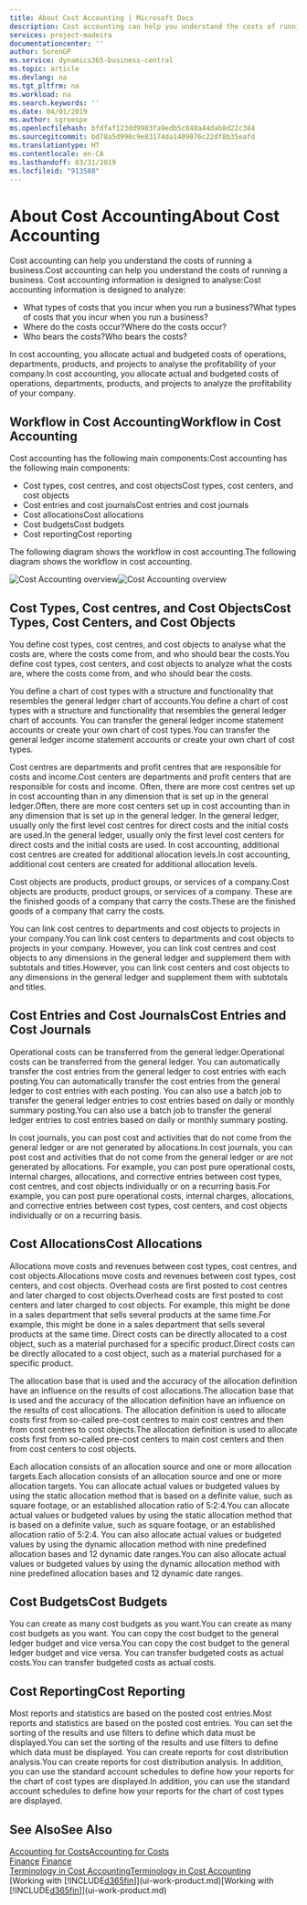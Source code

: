 ```yaml
---
title: About Cost Accounting | Microsoft Docs
description: Cost accounting can help you understand the costs of running a business.
services: project-madeira
documentationcenter: ''
author: SorenGP
ms.service: dynamics365-business-central
ms.topic: article
ms.devlang: na
ms.tgt_pltfrm: na
ms.workload: na
ms.search.keywords: ''
ms.date: 04/01/2019
ms.author: sgroespe
ms.openlocfilehash: bfdfaf123dd9983fa9edb5c848a44dab8d22c384
ms.sourcegitcommit: bd78a5d990c9e83174da1409076c22df8b35eafd
ms.translationtype: HT
ms.contentlocale: en-CA
ms.lasthandoff: 03/31/2019
ms.locfileid: "913588"
---
```

# <a name="about-cost-accounting"></a><span data-ttu-id="b8162-103">About Cost Accounting</span><span class="sxs-lookup"><span data-stu-id="b8162-103">About Cost Accounting</span></span>
<span data-ttu-id="b8162-104">Cost accounting can help you understand the costs of running a business.</span><span class="sxs-lookup"><span data-stu-id="b8162-104">Cost accounting can help you understand the costs of running a business.</span></span> <span data-ttu-id="b8162-105">Cost accounting information is designed to analyse:</span><span class="sxs-lookup"><span data-stu-id="b8162-105">Cost accounting information is designed to analyze:</span></span>  

-   <span data-ttu-id="b8162-106">What types of costs that you incur when you run a business?</span><span class="sxs-lookup"><span data-stu-id="b8162-106">What types of costs that you incur when you run a business?</span></span>  
-   <span data-ttu-id="b8162-107">Where do the costs occur?</span><span class="sxs-lookup"><span data-stu-id="b8162-107">Where do the costs occur?</span></span>  
-   <span data-ttu-id="b8162-108">Who bears the costs?</span><span class="sxs-lookup"><span data-stu-id="b8162-108">Who bears the costs?</span></span>  

<span data-ttu-id="b8162-109">In cost accounting, you allocate actual and budgeted costs of operations, departments, products, and projects to analyse the profitability of your company.</span><span class="sxs-lookup"><span data-stu-id="b8162-109">In cost accounting, you allocate actual and budgeted costs of operations, departments, products, and projects to analyze the profitability of your company.</span></span>  

## <a name="workflow-in-cost-accounting"></a><span data-ttu-id="b8162-110">Workflow in Cost Accounting</span><span class="sxs-lookup"><span data-stu-id="b8162-110">Workflow in Cost Accounting</span></span>  
<span data-ttu-id="b8162-111">Cost accounting has the following main components:</span><span class="sxs-lookup"><span data-stu-id="b8162-111">Cost accounting has the following main components:</span></span>  

-   <span data-ttu-id="b8162-112">Cost types, cost centres, and cost objects</span><span class="sxs-lookup"><span data-stu-id="b8162-112">Cost types, cost centers, and cost objects</span></span>  
-   <span data-ttu-id="b8162-113">Cost entries and cost journals</span><span class="sxs-lookup"><span data-stu-id="b8162-113">Cost entries and cost journals</span></span>  
-   <span data-ttu-id="b8162-114">Cost allocations</span><span class="sxs-lookup"><span data-stu-id="b8162-114">Cost allocations</span></span>  
-   <span data-ttu-id="b8162-115">Cost budgets</span><span class="sxs-lookup"><span data-stu-id="b8162-115">Cost budgets</span></span>
-   <span data-ttu-id="b8162-116">Cost reporting</span><span class="sxs-lookup"><span data-stu-id="b8162-116">Cost reporting</span></span>  

<span data-ttu-id="b8162-117">The following diagram shows the workflow in cost accounting.</span><span class="sxs-lookup"><span data-stu-id="b8162-117">The following diagram shows the workflow in cost accounting.</span></span>  

<span data-ttu-id="b8162-118">![Cost Accounting overview](media/costaccountingoverview.png "CostAccountingOverview")</span><span class="sxs-lookup"><span data-stu-id="b8162-118">![Cost Accounting overview](media/costaccountingoverview.png "CostAccountingOverview")</span></span>  

## <a name="cost-types-cost-centers-and-cost-objects"></a><span data-ttu-id="b8162-119">Cost Types, Cost centres, and Cost Objects</span><span class="sxs-lookup"><span data-stu-id="b8162-119">Cost Types, Cost Centers, and Cost Objects</span></span>  
<span data-ttu-id="b8162-120">You define cost types, cost centres, and cost objects to analyse what the costs are, where the costs come from, and who should bear the costs.</span><span class="sxs-lookup"><span data-stu-id="b8162-120">You define cost types, cost centers, and cost objects to analyze what the costs are, where the costs come from, and who should bear the costs.</span></span>  

<span data-ttu-id="b8162-121">You define a chart of cost types with a structure and functionality that resembles the general ledger chart of accounts.</span><span class="sxs-lookup"><span data-stu-id="b8162-121">You define a chart of cost types with a structure and functionality that resembles the general ledger chart of accounts.</span></span> <span data-ttu-id="b8162-122">You can transfer the general ledger income statement accounts or create your own chart of cost types.</span><span class="sxs-lookup"><span data-stu-id="b8162-122">You can transfer the general ledger income statement accounts or create your own chart of cost types.</span></span>  

<span data-ttu-id="b8162-123">Cost centres are departments and profit centres that are responsible for costs and income.</span><span class="sxs-lookup"><span data-stu-id="b8162-123">Cost centers are departments and profit centers that are responsible for costs and income.</span></span> <span data-ttu-id="b8162-124">Often, there are more cost centres set up in cost accounting than in any dimension that is set up in the general ledger.</span><span class="sxs-lookup"><span data-stu-id="b8162-124">Often, there are more cost centers set up in cost accounting than in any dimension that is set up in the general ledger.</span></span> <span data-ttu-id="b8162-125">In the general ledger, usually only the first level cost centres for direct costs and the initial costs are used.</span><span class="sxs-lookup"><span data-stu-id="b8162-125">In the general ledger, usually only the first level cost centers for direct costs and the initial costs are used.</span></span> <span data-ttu-id="b8162-126">In cost accounting, additional cost centres are created for additional allocation levels.</span><span class="sxs-lookup"><span data-stu-id="b8162-126">In cost accounting, additional cost centers are created for additional allocation levels.</span></span>  

<span data-ttu-id="b8162-127">Cost objects are products, product groups, or services of a company.</span><span class="sxs-lookup"><span data-stu-id="b8162-127">Cost objects are products, product groups, or services of a company.</span></span> <span data-ttu-id="b8162-128">These are the finished goods of a company that carry the costs.</span><span class="sxs-lookup"><span data-stu-id="b8162-128">These are the finished goods of a company that carry the costs.</span></span>  

<span data-ttu-id="b8162-129">You can link cost centres to departments and cost objects to projects in your company.</span><span class="sxs-lookup"><span data-stu-id="b8162-129">You can link cost centers to departments and cost objects to projects in your company.</span></span> <span data-ttu-id="b8162-130">However, you can link cost centres and cost objects to any dimensions in the general ledger and supplement them with subtotals and titles.</span><span class="sxs-lookup"><span data-stu-id="b8162-130">However, you can link cost centers and cost objects to any dimensions in the general ledger and supplement them with subtotals and titles.</span></span>  

## <a name="cost-entries-and-cost-journals"></a><span data-ttu-id="b8162-131">Cost Entries and Cost Journals</span><span class="sxs-lookup"><span data-stu-id="b8162-131">Cost Entries and Cost Journals</span></span>  
<span data-ttu-id="b8162-132">Operational costs can be transferred from the general ledger.</span><span class="sxs-lookup"><span data-stu-id="b8162-132">Operational costs can be transferred from the general ledger.</span></span> <span data-ttu-id="b8162-133">You can automatically transfer the cost entries from the general ledger to cost entries with each posting.</span><span class="sxs-lookup"><span data-stu-id="b8162-133">You can automatically transfer the cost entries from the general ledger to cost entries with each posting.</span></span> <span data-ttu-id="b8162-134">You can also use a batch job to transfer the general ledger entries to cost entries based on daily or monthly summary posting.</span><span class="sxs-lookup"><span data-stu-id="b8162-134">You can also use a batch job to transfer the general ledger entries to cost entries based on daily or monthly summary posting.</span></span>  

<span data-ttu-id="b8162-135">In cost journals, you can post cost and activities that do not come from the general ledger or are not generated by allocations.</span><span class="sxs-lookup"><span data-stu-id="b8162-135">In cost journals, you can post cost and activities that do not come from the general ledger or are not generated by allocations.</span></span> <span data-ttu-id="b8162-136">For example, you can post pure operational costs, internal charges, allocations, and corrective entries between cost types, cost centres, and cost objects individually or on a recurring basis.</span><span class="sxs-lookup"><span data-stu-id="b8162-136">For example, you can post pure operational costs, internal charges, allocations, and corrective entries between cost types, cost centers, and cost objects individually or on a recurring basis.</span></span>  

## <a name="cost-allocations"></a><span data-ttu-id="b8162-137">Cost Allocations</span><span class="sxs-lookup"><span data-stu-id="b8162-137">Cost Allocations</span></span>  
<span data-ttu-id="b8162-138">Allocations move costs and revenues between cost types, cost centres, and cost objects.</span><span class="sxs-lookup"><span data-stu-id="b8162-138">Allocations move costs and revenues between cost types, cost centers, and cost objects.</span></span> <span data-ttu-id="b8162-139">Overhead costs are first posted to cost centres and later charged to cost objects.</span><span class="sxs-lookup"><span data-stu-id="b8162-139">Overhead costs are first posted to cost centers and later charged to cost objects.</span></span> <span data-ttu-id="b8162-140">For example, this might be done in a sales department that sells several products at the same time.</span><span class="sxs-lookup"><span data-stu-id="b8162-140">For example, this might be done in a sales department that sells several products at the same time.</span></span> <span data-ttu-id="b8162-141">Direct costs can be directly allocated to a cost object, such as a material purchased for a specific product.</span><span class="sxs-lookup"><span data-stu-id="b8162-141">Direct costs can be directly allocated to a cost object, such as a material purchased for a specific product.</span></span>  

<span data-ttu-id="b8162-142">The allocation base that is used and the accuracy of the allocation definition have an influence on the results of cost allocations.</span><span class="sxs-lookup"><span data-stu-id="b8162-142">The allocation base that is used and the accuracy of the allocation definition have an influence on the results of cost allocations.</span></span> <span data-ttu-id="b8162-143">The allocation definition is used to allocate costs first from so-called pre-cost centres to main cost centres and then from cost centres to cost objects.</span><span class="sxs-lookup"><span data-stu-id="b8162-143">The allocation definition is used to allocate costs first from so-called pre-cost centers to main cost centers and then from cost centers to cost objects.</span></span>  

<span data-ttu-id="b8162-144">Each allocation consists of an allocation source and one or more allocation targets.</span><span class="sxs-lookup"><span data-stu-id="b8162-144">Each allocation consists of an allocation source and one or more allocation targets.</span></span> <span data-ttu-id="b8162-145">You can allocate actual values or budgeted values by using the static allocation method that is based on a definite value, such as square footage, or an established allocation ratio of 5:2:4.</span><span class="sxs-lookup"><span data-stu-id="b8162-145">You can allocate actual values or budgeted values by using the static allocation method that is based on a definite value, such as square footage, or an established allocation ratio of 5:2:4.</span></span> <span data-ttu-id="b8162-146">You can also allocate actual values or budgeted values by using the dynamic allocation method with nine predefined allocation bases and 12 dynamic date ranges.</span><span class="sxs-lookup"><span data-stu-id="b8162-146">You can also allocate actual values or budgeted values by using the dynamic allocation method with nine predefined allocation bases and 12 dynamic date ranges.</span></span>  

## <a name="cost-budgets"></a><span data-ttu-id="b8162-147">Cost Budgets</span><span class="sxs-lookup"><span data-stu-id="b8162-147">Cost Budgets</span></span>  
<span data-ttu-id="b8162-148">You can create as many cost budgets as you want.</span><span class="sxs-lookup"><span data-stu-id="b8162-148">You can create as many cost budgets as you want.</span></span> <span data-ttu-id="b8162-149">You can copy the cost budget to the general ledger budget and vice versa.</span><span class="sxs-lookup"><span data-stu-id="b8162-149">You can copy the cost budget to the general ledger budget and vice versa.</span></span> <span data-ttu-id="b8162-150">You can transfer budgeted costs as actual costs.</span><span class="sxs-lookup"><span data-stu-id="b8162-150">You can transfer budgeted costs as actual costs.</span></span>  

## <a name="cost-reporting"></a><span data-ttu-id="b8162-151">Cost Reporting</span><span class="sxs-lookup"><span data-stu-id="b8162-151">Cost Reporting</span></span>  
<span data-ttu-id="b8162-152">Most reports and statistics are based on the posted cost entries.</span><span class="sxs-lookup"><span data-stu-id="b8162-152">Most reports and statistics are based on the posted cost entries.</span></span> <span data-ttu-id="b8162-153">You can set the sorting of the results and use filters to define which data must be displayed.</span><span class="sxs-lookup"><span data-stu-id="b8162-153">You can set the sorting of the results and use filters to define which data must be displayed.</span></span> <span data-ttu-id="b8162-154">You can create reports for cost distribution analysis.</span><span class="sxs-lookup"><span data-stu-id="b8162-154">You can create reports for cost distribution analysis.</span></span> <span data-ttu-id="b8162-155">In addition, you can use the standard account schedules to define how your reports for the chart of cost types are displayed.</span><span class="sxs-lookup"><span data-stu-id="b8162-155">In addition, you can use the standard account schedules to define how your reports for the chart of cost types are displayed.</span></span>  

## <a name="see-also"></a><span data-ttu-id="b8162-156">See Also</span><span class="sxs-lookup"><span data-stu-id="b8162-156">See Also</span></span>  
 [<span data-ttu-id="b8162-157">Accounting for Costs</span><span class="sxs-lookup"><span data-stu-id="b8162-157">Accounting for Costs</span></span>](finance-manage-cost-accounting.md)  
 <span data-ttu-id="b8162-158">[Finance](finance.md) </span><span class="sxs-lookup"><span data-stu-id="b8162-158">[Finance](finance.md) </span></span>  
 [<span data-ttu-id="b8162-159">Terminology in Cost Accounting</span><span class="sxs-lookup"><span data-stu-id="b8162-159">Terminology in Cost Accounting</span></span>](finance-terminology-in-cost-accounting.md)  
 <span data-ttu-id="b8162-160">[Working with [!INCLUDE[d365fin](includes/d365fin_md.md)]](ui-work-product.md)</span><span class="sxs-lookup"><span data-stu-id="b8162-160">[Working with [!INCLUDE[d365fin](includes/d365fin_md.md)]](ui-work-product.md)</span></span>

